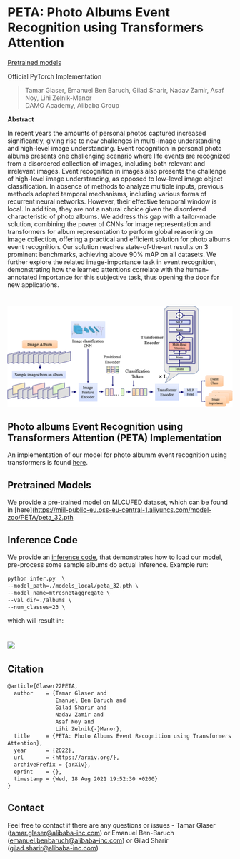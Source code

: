 # PETA: Photo Albums Event Recognition using Transformers Attention

[Pretrained models](https://miil-public-eu.oss-eu-central-1.aliyuncs.com/model-zoo/PETA/peta_32.pth)

Official PyTorch Implementation

> Tamar Glaser, Emanuel Ben Baruch, Gilad Sharir, Nadav Zamir, Asaf Noy, Lihi Zelnik-Manor<br/> DAMO Academy, Alibaba
> Group

**Abstract**

In recent years the amounts of personal photos captured increased significantly, giving rise to new challenges in 
multi-image understanding and high-level image understanding. Event recognition in personal photo albums presents one 
challenging scenario where life events are recognized from a disordered collection of images, including both relevant 
and irrelevant images. Event recognition in images also presents the challenge of high-level image understanding, 
as opposed to low-level image object classification.
In absence of methods to analyze multiple inputs, previous methods adopted temporal mechanisms, including various forms
 of recurrent neural networks. 
However, their effective temporal window is local. In addition, they are not a natural choice given the disordered 
characteristic of photo albums. We address this gap with a tailor-made solution, combining the power of CNNs for image 
representation and transformers for album representation to perform global reasoning on image collection, offering a 
practical and efficient solution for photo albums event recognition. Our solution reaches state-of-the-art results on 3 
prominent benchmarks, achieving above 90% mAP on all datasets. We further explore the related image-importance task in 
event recognition, demonstrating how the learned attentions correlate with the human-annotated importance for this 
subjective task, thus opening the door for new applications.
#

![](figures/Architecture_wide.png)


## Photo albums Event Recognition using Transformers Attention (PETA) Implementation
An implementation of our model for photo albumm event recognition using transformers is found [here](src\models\aggregate\layers\transformer_aggregate.py).


## Pretrained Models
We provide a pre-trained model on MLCUFED dataset, which can be found in [here](https://miil-public-eu.oss-eu-central-1.aliyuncs.com/model-zoo/PETA/peta_32.pth

## Inference Code
We provide an [inference code](infer.py), that demonstrates how to load our model, pre-process some sample albums do actual inference. Example run:

```
python infer.py  \
--model_path=./models_local/peta_32.pth \
--model_name=mtresnetaggregate \
--val_dir=./albums \
--num_classes=23 \
```

which will result in:
#
![](./outputs/45820_163934428_128e9cfe08_m.jpg)


<!--
### Training Code
We provide a [training code](train.py), that can be used to train our model. 
- The implementation in the provided training script is based on the [ASL repository](https://github.com/Alibaba-MIIL/ASL).
- The annotations should be provided in COCO format.
- To reproduce similar results to our paper results on COCO use the split provided in: [Zero-Shot Object Detection](https://ankanbansal.com/zsd.html).
- The annotation files are expected to be in the metadata path under "zs_split" folder.
- wordvec_array.pickle and cls_ids.pickle include coco word-vectors and seen-uneen class ids respectively, and should be located in the metadata path.
- The pretrained imagenet based backbone can be downloaded [here](https://miil-public-eu.oss-eu-central-1.aliyuncs.com/model-zoo/PETA/peta_32.pth
)
- Run the following training args:
```
python train.py  \
--data=./data/COCO/ \
--model-path=./models/tresnet_m.pth \
--image-size=608 \
--pretrain-backbone=1 \
```

Note: the resolution is higher as we compared to object detection based methods that use similar or larger input size.
-->

## Citation
```
@article{Glaser22PETA,
  author    = {Tamar Glaser and
               Emanuel Ben Baruch and               
               Gilad Sharir and
               Nadav Zamir and
               Asaf Noy and
               Lihi Zelnik{-}Manor},
  title     = {PETA: Photo Albums Event Recognition using Transformers Attention},
  year      = {2022},
  url       = {https://arxiv.org/},
  archivePrefix = {arXiv},
  eprint    = {},
  timestamp = {Wed, 18 Aug 2021 19:52:30 +0200}
}
```
## Contact
Feel free to contact if there are any questions or issues - Tamar Glaser (tamar.glaser@alibaba-inc.com) or Emanuel
Ben-Baruch (emanuel.benbaruch@alibaba-inc.com) or Gilad Sharir (gilad.sharir@alibaba-inc.com)
